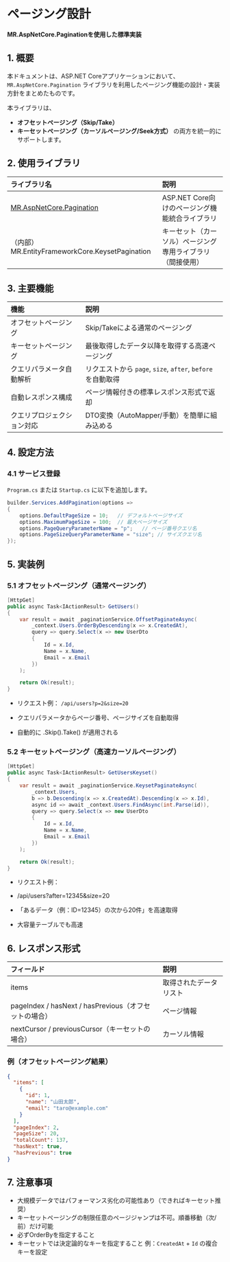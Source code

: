 # ページング設計
**MR.AspNetCore.Paginationを使用した標準実装**

## 1. 概要

本ドキュメントは、ASP.NET Coreアプリケーションにおいて、  
`MR.AspNetCore.Pagination` ライブラリを利用したページング機能の設計・実装方針をまとめたものです。

本ライブラリは、
- **オフセットページング（Skip/Take）**
- **キーセットページング（カーソルページング/Seek方式）**
の両方を統一的にサポートします。

## 2. 使用ライブラリ

| ライブラリ名                                                                    | 説明                                                       |
| :------------------------------------------------------------------------------ | :--------------------------------------------------------- |
| [MR.AspNetCore.Pagination](https://github.com/mrahhal/MR.AspNetCore.Pagination) | ASP.NET Core向けのページング機能統合ライブラリ             |
| （内部）MR.EntityFrameworkCore.KeysetPagination                                 | キーセット（カーソル）ページング専用ライブラリ（間接使用） |

## 3. 主要機能

| 機能                       | 説明                                                        |
| :------------------------- | :---------------------------------------------------------- |
| オフセットページング       | Skip/Takeによる通常のページング                             |
| キーセットページング       | 最後取得したデータ以降を取得する高速ページング              |
| クエリパラメータ自動解析   | リクエストから `page`, `size`, `after`, `before` を自動取得 |
| 自動レスポンス構成         | ページ情報付きの標準レスポンス形式で返却                    |
| クエリプロジェクション対応 | DTO変換（AutoMapper/手動）を簡単に組み込める                |

## 4. 設定方法

### 4.1 サービス登録

`Program.cs` または `Startup.cs` に以下を追加します。

```csharp
builder.Services.AddPagination(options =>
{
    options.DefaultPageSize = 10;   // デフォルトページサイズ
    options.MaximumPageSize = 100;  // 最大ページサイズ
    options.PageQueryParameterName = "p";   // ページ番号クエリ名
    options.PageSizeQueryParameterName = "size"; // サイズクエリ名
});
```

## 5. 実装例
### 5.1 オフセットページング（通常ページング）

```csharp
[HttpGet]
public async Task<IActionResult> GetUsers()
{
    var result = await _paginationService.OffsetPaginateAsync(
        _context.Users.OrderByDescending(x => x.CreatedAt),
        query => query.Select(x => new UserDto
        {
            Id = x.Id,
            Name = x.Name,
            Email = x.Email
        })
    );

    return Ok(result);
}
```

- リクエスト例：
`/api/users?p=2&size=20`

- クエリパラメータからページ番号、ページサイズを自動取得

- 自動的に .Skip().Take() が適用される
### 5.2 キーセットページング（高速カーソルページング）
```csharp
[HttpGet]
public async Task<IActionResult> GetUsersKeyset()
{
    var result = await _paginationService.KeysetPaginateAsync(
        _context.Users,
        b => b.Descending(x => x.CreatedAt).Descending(x => x.Id),
        async id => await _context.Users.FindAsync(int.Parse(id)),
        query => query.Select(x => new UserDto
        {
            Id = x.Id,
            Name = x.Name,
            Email = x.Email
        })
    );

    return Ok(result);
}
```

- リクエスト例：
- /api/users?after=12345&size=20

- 「あるデータ（例：ID=12345）の次から20件」を高速取得

- 大容量テーブルでも高速


## 6. レスポンス形式

| フィールド                                            | 説明                   |
| :---------------------------------------------------- | :--------------------- |
| items                                                 | 取得されたデータリスト |
| pageIndex / hasNext / hasPrevious（オフセットの場合） | ページ情報             |
| nextCursor / previousCursor（キーセットの場合）       | カーソル情報           |

### 例（オフセットページング結果）

```json
{
  "items": [
    {
      "id": 1,
      "name": "山田太郎",
      "email": "taro@example.com"
    }
  ],
  "pageIndex": 2,
  "pageSize": 20,
  "totalCount": 137,
  "hasNext": true,
  "hasPrevious": true
}
```

## 7. 注意事項

- 大規模データではパフォーマンス劣化の可能性あり（できればキーセット推奨） 
- キーセットページングの制限任意のページジャンプは不可。順番移動（次/前）だけ可能                    
- 必ずOrderByを指定すること    
- キーセットでは決定論的なキーを指定すること  例：`CreatedAt` + `Id` の複合キーを設定